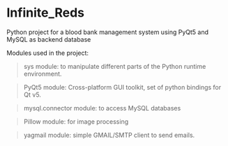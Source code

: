 # Infinite_Reds

Python project for a blood bank management system using PyQt5 and MySQL as backend database


Modules used in the project:
> sys module: to manipulate different parts of the Python runtime environment. 

> PyQt5 module: Cross-platform GUI toolkit, set of python bindings for Qt v5. 

> mysql.connector module: to access MySQL databases

> Pillow module: for image processing

> yagmail module: simple GMAIL/SMTP client to send emails. 
